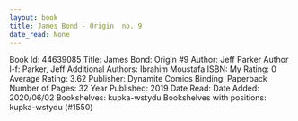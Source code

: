 ```yaml
---
layout: book
title: James Bond - Origin  no. 9
date_read: None
---
```


Book Id: 44639085
Title: James Bond: Origin #9
Author: Jeff Parker
Author l-f: Parker, Jeff
Additional Authors: Ibrahim Moustafa
ISBN: 
My Rating: 0
Average Rating: 3.62
Publisher: Dynamite Comics
Binding: Paperback
Number of Pages: 32
Year Published: 2019
Date Read: 
Date Added: 2020/06/02
Bookshelves: kupka-wstydu
Bookshelves with positions: kupka-wstydu (#1550)


